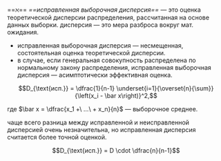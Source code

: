 ==$\aleph$== *==исправленная выборочная дисперсия==* — это оценка теоретической дисперсии распределения, рассчитанная на основе данных выборки. дисперсия — это мера разброса вокруг мат. ожидания.

- исправленная выборочная дисперсия — несмещенная, состоятельная оценка теоретической дисперсии.
- в случае, если генеральная совокупность распределена по нормальному закону распределения, исправленная выборочная дисперсия — асимптотически эффективная оценка.

$$D_{\text{исп.}} = \dfrac{1}{n-1} \underset{i=1}{\overset{n}{\sum}}{\left(x_i - \bar x\right)}^2,$$

где $\bar x = \dfrac{x_1 +\ ...\ + x_n}{n}$ — выборочное среднее.

чаще всего разница между исправленной и неисправленной дисперсией очень незначительна, но исправленная дисперсия считается более точной оценкой.

$$D_{\text{исп.}} = D \cdot \dfrac{n}{n-1}$$
